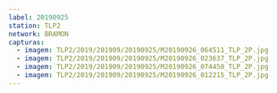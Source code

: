 ```yaml
---
label: 20190925
station: TLP2
network: BRAMON
capturas:
  - imagem: TLP2/2019/201909/20190925/M20190926_064511_TLP_2P.jpg
  - imagem: TLP2/2019/201909/20190925/M20190926_023637_TLP_2P.jpg
  - imagem: TLP2/2019/201909/20190925/M20190926_074458_TLP_2P.jpg
  - imagem: TLP2/2019/201909/20190925/M20190926_012215_TLP_2P.jpg
---
```


